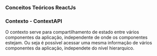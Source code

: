 ### Conceitos Teóricos ReactJs

### Contexto - ContextAPI
O contexto serve para compartilhamento de estado entre vários componentes da aplicação, independente de onde os componentes estejam.
Ou seja é possível acessar uma mesma informação de vários componentes da aplicação, independete do nível hierarquico.